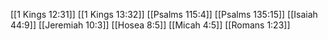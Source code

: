 [[1 Kings 12:31]]
[[1 Kings 13:32]]
[[Psalms 115:4]]
[[Psalms 135:15]]
[[Isaiah 44:9]]
[[Jeremiah 10:3]]
[[Hosea 8:5]]
[[Micah 4:5]]
[[Romans 1:23]]
